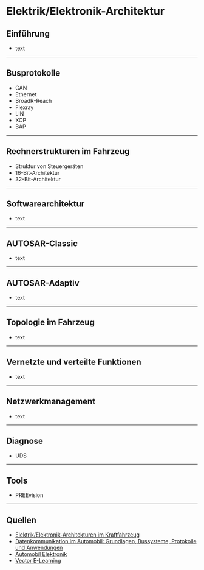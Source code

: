 # Elektrik/Elektronik-Architektur

## Einführung
- text

---

## Busprotokolle
- CAN
- Ethernet
- BroadR-Reach
- Flexray
- LIN
- XCP
- BAP

---

## Rechnerstrukturen im Fahrzeug
- Struktur von Steuergeräten
- 16-Bit-Architektur
- 32-Bit-Architektur

---

## Softwarearchitektur
- text

---

## AUTOSAR-Classic

- text

---

## AUTOSAR-Adaptiv

- text

---

## Topologie im Fahrzeug

- text

---

## Vernetzte und verteilte Funktionen

- text

---

## Netzwerkmanagement

- text

---

## Diagnose
- UDS

---

## Tools
- PREEvision

---

## Quellen

- [Elektrik/Elektronik-Architekturen im Kraftfahrzeug](https://link.springer.com/book/10.1007/978-3-642-25478-9)
- [Datenkommunikation im Automobil: Grundlagen, Bussysteme, Protokolle und Anwendungen](https://www.abebooks.com/Datenkommunikation-Automobil-Grundlagen-Bussysteme-Protokolle-Anwendungen/12232139962/bd)
- [Automobil Elektronik](https://www.automobil-elektronik.de/blog/2022/)
- [Vector E-Learning](https://elearning.vector.com/)

